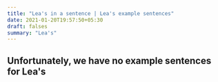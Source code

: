 ```yaml
---
title: "Lea's in a sentence | Lea's example sentences"
date: 2021-01-20T19:57:50+05:30
draft: falses
summary: "Lea's"
---
```

## Unfortunately, we have no example sentences for Lea's                 
